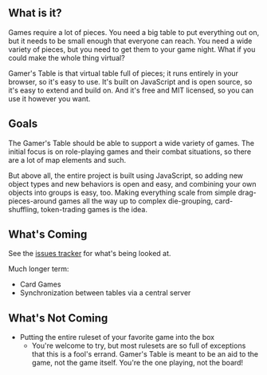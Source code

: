 ## What is it? ##

Games require a lot of pieces. You need a big table to put everything out on, but it needs to be small enough that everyone can reach. You need a wide variety of pieces, but you need to get them to your game night. What if you could make the whole thing virtual?

Gamer's Table is that virtual table full of pieces; it runs entirely in your browser, so it's easy to use. It's built on JavaScript and is open source, so it's easy to extend and build on. And it's free and MIT licensed, so you can use it however you want.

## Goals ##

The Gamer's Table should be able to support a wide variety of games. The initial focus is on role-playing games and their combat situations, so there are a lot of map elements and such. 

But above all, the entire project is built using JavaScript, so adding new object types and new behaviors is open and easy, and combining your own objects into groups is easy, too. Making everything scale from simple drag-pieces-around games all the way up to complex die-grouping, card-shuffling, token-trading games is the idea.

## What's Coming ##

See the [issues tracker](http://github.com/TALlama/Gamers-Table/issues) for what's being looked at.

Much longer term:
- Card Games
- Synchronization between tables via a central server

## What's Not Coming ##

- Putting the entire ruleset of your favorite game into the box
	- You're welcome to try, but most rulesets are so full of exceptions that this is a fool's errand. Gamer's Table is meant to be an aid to the game, not the game itself. You're the one playing, not the board!
